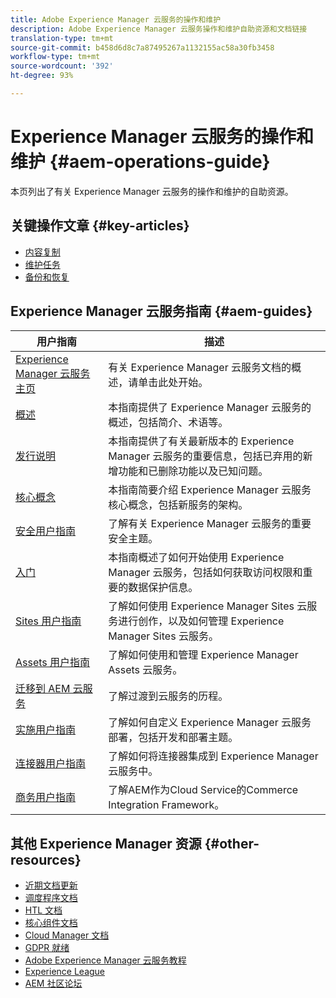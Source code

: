 ```yaml
---
title: Adobe Experience Manager 云服务的操作和维护
description: Adobe Experience Manager 云服务操作和维护自助资源和文档链接
translation-type: tm+mt
source-git-commit: b458d6d8c7a87495267a1132155ac58a30fb3458
workflow-type: tm+mt
source-wordcount: '392'
ht-degree: 93%

---
```



# Experience Manager 云服务的操作和维护 {#aem-operations-guide}

本页列出了有关 Experience Manager 云服务的操作和维护的自助资源。

## 关键操作文章 {#key-articles}

* [内容复制](replication.md)
* [维护任务](maintenance.md)
* [备份和恢复](backup.md)

## Experience Manager 云服务指南 {#aem-guides}

| 用户指南 | 描述 |
|---|---|
| [Experience Manager 云服务主页](/help/landing/home.md) | 有关 Experience Manager 云服务文档的概述，请单击此处开始。 |
| [概述](/help/overview/home.md) | 本指南提供了 Experience Manager 云服务的概述，包括简介、术语等。 |
| [发行说明](/help/release-notes/home.md) | 本指南提供了有关最新版本的 Experience Manager 云服务的重要信息，包括已弃用的新增功能和已删除功能以及已知问题。 |
| [核心概念](/help/core-concepts/home.md) | 本指南简要介绍 Experience Manager 云服务核心概念，包括新服务的架构。 |
| [安全用户指南](/help/security/home.md) | 了解有关 Experience Manager 云服务的重要安全主题。 |
| [入门](/help/onboarding/home.md) | 本指南概述了如何开始使用 Experience Manager 云服务，包括如何获取访问权限和重要的数据保护信息。 |
| [Sites 用户指南](/help/sites-cloud/home.md) | 了解如何使用 Experience Manager Sites 云服务进行创作，以及如何管理 Experience Manager Sites 云服务。 |
| [Assets 用户指南](/help/assets/home.md) | 了解如何使用和管理 Experience Manager Assets 云服务。 |
| [迁移到 AEM 云服务](/help/move-to-cloud-service/home.md) | 了解过渡到云服务的历程。 |
| [实施用户指南](/help/implementing/home.md) | 了解如何自定义 Experience Manager 云服务部署，包括开发和部署主题。 |
| [连接器用户指南](/help/connectors/home.md) | 了解如何将连接器集成到 Experience Manager 云服务中。 |
| [商务用户指南](/help/commerce-cloud/home.md) | 了解AEM作为Cloud Service的Commerce Integration Framework。 |

## 其他 Experience Manager 资源 {#other-resources}

* [近期文档更新](https://helpx.adobe.com/cn/experience-manager/documentation-updates.html#AEMasaCloudService)
* [调度程序文档](/help/implementing/dispatcher/overview.md)
* [HTL 文档](https://docs.adobe.com/content/help/zh-Hans/experience-manager-htl/using/overview.html)
* [核心组件文档](https://docs.adobe.com/content/help/zh-Hans/experience-manager-core-components/using/introduction.html)
* [Cloud Manager 文档](https://docs.adobe.com/content/help/en/experience-manager-cloud-service/onboarding/getting-access/cloud-service-programs/first-time-login.html)
* [GDPR 就绪](/help/onboarding/data-privacy-and-protection-readiness/aem-readiness.md)
* [Adobe Experience Manager 云服务教程](https://docs.adobe.com/content/help/en/experience-manager-learn/cloud-service/overview.html)
* [Experience League](https://guided.adobe.com/?promoid=K42KVXHD&amp;mv=other#solutions/experience-manager)
* [AEM 社区论坛](https://forums.adobe.com/community/experience-cloud/marketing-cloud/experience-manager)